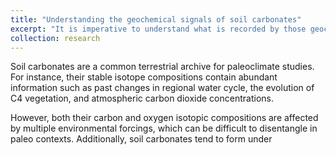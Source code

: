 ```yaml
---
title: "Understanding the geochemical signals of soil carbonates"
excerpt: "It is imperative to understand what is recorded by those geochemical signals before applying them for paleoenvironmental reconstructions. <br/><img src='/images/CL_image.png'>"
collection: research
---
```


Soil carbonates are a common terrestrial archive for paleoclimate studies. For instance, their stable isotope compositions contain abundant information such as past changes in regional water cycle, the evolution of C4 vegetation, and atmospheric carbon dioxide concentrations. 

However, both their carbon and oxygen isotopic compositions are affected by multiple environmental forcings, which can be difficult to disentangle in paleo contexts. Additionally, soil carbonates tend to form under